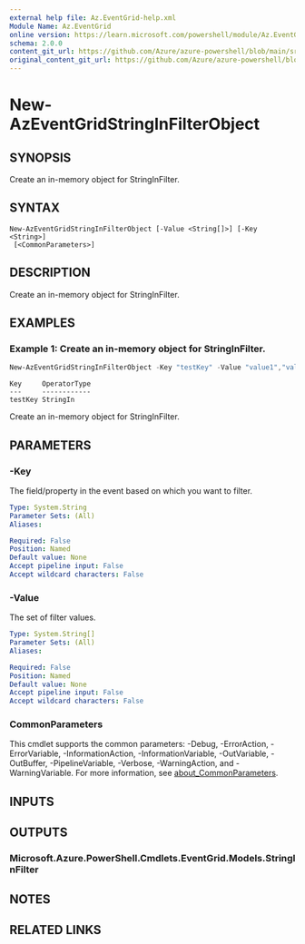 ```yaml
---
external help file: Az.EventGrid-help.xml
Module Name: Az.EventGrid
online version: https://learn.microsoft.com/powershell/module/Az.EventGrid/new-azeventgridstringinfilterobject
schema: 2.0.0
content_git_url: https://github.com/Azure/azure-powershell/blob/main/src/EventGrid/EventGrid/help/New-AzEventGridStringInFilterObject.md
original_content_git_url: https://github.com/Azure/azure-powershell/blob/main/src/EventGrid/EventGrid/help/New-AzEventGridStringInFilterObject.md
---
```


# New-AzEventGridStringInFilterObject

## SYNOPSIS
Create an in-memory object for StringInFilter.

## SYNTAX

```
New-AzEventGridStringInFilterObject [-Value <String[]>] [-Key <String>]
 [<CommonParameters>]
```

## DESCRIPTION
Create an in-memory object for StringInFilter.

## EXAMPLES

### Example 1: Create an in-memory object for StringInFilter.
```powershell
New-AzEventGridStringInFilterObject -Key "testKey" -Value "value1","value2"
```

```output
Key     OperatorType
---     ------------
testKey StringIn
```

Create an in-memory object for StringInFilter.

## PARAMETERS

### -Key
The field/property in the event based on which you want to filter.

```yaml
Type: System.String
Parameter Sets: (All)
Aliases:

Required: False
Position: Named
Default value: None
Accept pipeline input: False
Accept wildcard characters: False
```

### -Value
The set of filter values.

```yaml
Type: System.String[]
Parameter Sets: (All)
Aliases:

Required: False
Position: Named
Default value: None
Accept pipeline input: False
Accept wildcard characters: False
```

### CommonParameters
This cmdlet supports the common parameters: -Debug, -ErrorAction, -ErrorVariable, -InformationAction, -InformationVariable, -OutVariable, -OutBuffer, -PipelineVariable, -Verbose, -WarningAction, and -WarningVariable. For more information, see [about_CommonParameters](http://go.microsoft.com/fwlink/?LinkID=113216).

## INPUTS

## OUTPUTS

### Microsoft.Azure.PowerShell.Cmdlets.EventGrid.Models.StringInFilter

## NOTES

## RELATED LINKS
